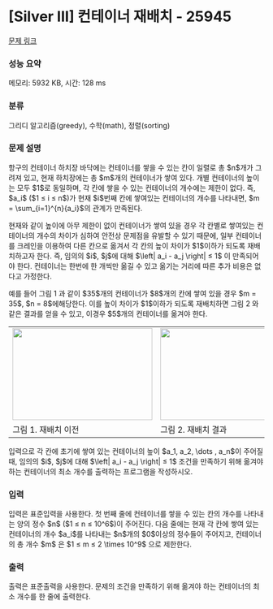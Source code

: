 # [Silver III] 컨테이너 재배치 - 25945 

[문제 링크](https://www.acmicpc.net/problem/25945) 

### 성능 요약

메모리: 5932 KB, 시간: 128 ms

### 분류

그리디 알고리즘(greedy), 수학(math), 정렬(sorting)

### 문제 설명

<p>항구의 컨테이너 하치장 바닥에는 컨테이너를 쌓을 수 있는 칸이 일렬로 총 $n$개가 그려져 있고, 현재 하치장에는 총 $m$개의 컨테이너가 쌓여 있다. 개별 컨테이너의 높이는 모두 $1$로 동일하며, 각 칸에 쌓을 수 있는 컨테이너의 개수에는 제한이 없다. 즉, $a_i$ ($1 ≤ i ≤ n$)가 현재 $i$번째 칸에 쌓여있는 컨테이너의 개수를 나타내면, $m = \sum_{i=1}^{n}{a_i}$의 관계가 만족된다.</p>

<p>현재와 같이 높이에 아무 제한이 없이 컨테이너가 쌓여 있을 경우 각 칸별로 쌓여있는 컨테이너의 개수의 차이가 심하여 안전상 문제점을 유발할 수 있기 때문에, 일부 컨테이너를 크레인을 이용하여 다른 칸으로 옮겨서 각 칸의 높이 차이가 $1$이하가 되도록 재배치하고자 한다. 즉, 임의의 $i$, $j$에 대해 $\left| a_i - a_j \right| ≤ 1$ 이 만족되어야 한다. 컨테이너는 한번에 한 개씩만 옮길 수 있고 옮기는 거리에 따른 추가 비용은 없다고 가정한다.</p>

<p>예를 들어 그림 1 과 같이 $35$개의 컨테이너가 $8$개의 칸에 쌓여 있을 경우 $m = 35$, $n = 8$에해당한다. 이를 높이 차이가 $1$이하가 되도록 재배치하면 그림 2 와 같은 결과를 얻을 수 있고, 이경우 $5$개의 컨테이너를 옮겨야 한다.</p>

<table class="table table-bordered td-center">
	<tbody>
		<tr>
			<td><img alt="" src="" style="width: 275px; height: 181px;"></td>
			<td><img alt="" src="" style="width: 275px; height: 181px;"></td>
		</tr>
		<tr>
			<td>그림 1. 재배치 이전</td>
			<td>그림 2. 재배치 결과</td>
		</tr>
	</tbody>
</table>

<p>입력으로 각 칸에 초기에 쌓여 있는 컨테이너의 높이 $a_1, a_2, \dots , a_n$이 주어질 때, 임의의 $i$, $j$에 대해 $\left| a_i - a_j \right| ≤ 1$ 조건을 만족하기 위해 옮겨야 하는 컨테이너의 최소 개수를 출력하는 프로그램을 작성하시오.</p>

### 입력 

 <p>입력은 표준입력을 사용한다. 첫 번째 줄에 컨테이너를 쌓을 수 있는 칸의 개수를 나타내는 양의 정수 $n$ ($1 ≤ n ≤ 10^6$)이 주어진다. 다음 줄에는 현재 각 칸에 쌓여 있는 컨테이너의 개수 $a_i$를 나타내는 $n$개의 $0$이상의 정수들이 주어지고, 컨테이너의 총 개수 $m$ 은 $1 ≤ m ≤ 2 \times 10^9$ 으로 제한한다.</p>

### 출력 

 <p>출력은 표준출력을 사용한다. 문제의 조건을 만족하기 위해 옮겨야 하는 컨테이너의 최소 개수를 한 줄에 출력한다.</p>

